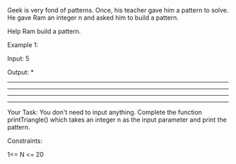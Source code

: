 Geek is very fond of patterns. Once, his teacher gave him a  pattern to solve. He gave Ram an integer n and asked him to build a pattern.

Help Ram build a pattern.

 

Example 1:

Input: 5

Output:
    *
   ***  
  *****
 *******
*********
Your Task:
You don't need to input anything. Complete the function printTriangle() which takes  an integer n  as the input parameter and print the pattern.

Constraints:

1<= N <= 20
